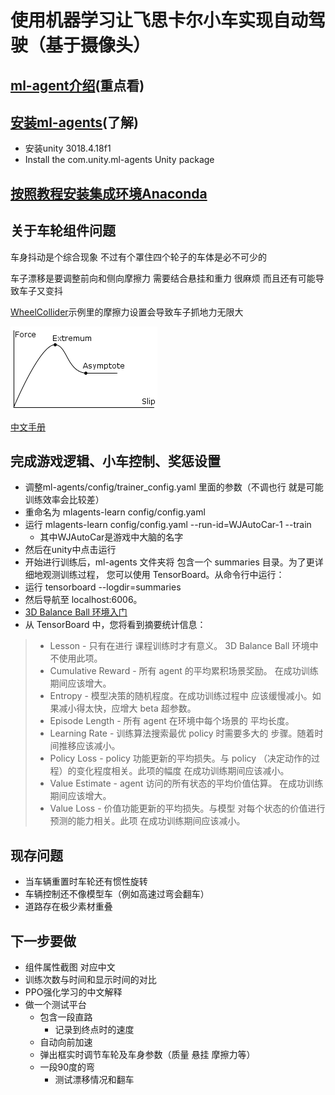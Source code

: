 # 使用机器学习让飞思卡尔小车实现自动驾驶（基于摄像头）

## [ml-agent介绍](https://github.com/Unity-Technologies/ml-agents/blob/latest_release/docs/localized/zh-CN/docs/ML-Agents-Overview.md)(重点看)

## [安装ml-agents](https://github.com/Unity-Technologies/ml-agents/blob/788a34786094e974c1637f08a709640f72e1c755/docs/Installation.md)(了解)

- 安装unity 3018.4.18f1
- Install the com.unity.ml-agents Unity package

## [按照教程安装集成环境Anaconda](https://github.com/Unity-Technologies/ml-agents/blob/788a34786094e974c1637f08a709640f72e1c755/docs/Installation-Anaconda-Windows.md)

## 关于车轮组件问题

车身抖动是个综合现象
 不过有个罩住四个轮子的车体是必不可少的

车子漂移是要调整前向和侧向摩擦力
 需要结合悬挂和重力 很麻烦 而且还有可能导致车子又变抖

[WheelCollider](https://docs.unity3d.com/Manual/class-WheelCollider.html)示例里的摩擦力设置会导致车子抓地力无限大

![WheelFrictionCurve.png](https://github.com/SSB4455/WJAutoCar/blob/master/doc/WheelFrictionCurve.png)

[中文手册](http://docs.manew.com/Components/107.html)

## 完成游戏逻辑、小车控制、奖惩设置

- 调整ml-agents/config/trainer_config.yaml 里面的参数（不调也行 就是可能训练效率会比较差）
- 重命名为 mlagents-learn config/config.yaml
- 运行 mlagents-learn config/config.yaml --run-id=WJAutoCar-1 --train
  - 其中WJAutoCar是游戏中大脑的名字
- 然后在unity中点击运行
- 开始进行训练后，ml-agents 文件夹将 包含一个 summaries 目录。为了更详细地观测训练过程， 您可以使用 TensorBoard。从命令行中运行：
- 运行 tensorboard --logdir=summaries
- 然后导航至 localhost:6006。
- [3D Balance Ball 环境入门](https://github.com/Unity-Technologies/ml-agents/blob/master/docs/localized/zh-CN/docs/Getting-Started-with-Balance-Ball.md)
- 从 TensorBoard 中，您将看到摘要统计信息：
>
>- Lesson - 只有在进行 课程训练时才有意义。 3D Balance Ball 环境中不使用此项。
>- Cumulative Reward - 所有 agent 的平均累积场景奖励。 在成功训练期间应该增大。
>- Entropy - 模型决策的随机程度。在成功训练过程中 应该缓慢减小。如果减小得太快，应增大 beta 超参数。
>- Episode Length - 所有 agent 在环境中每个场景的 平均长度。
>- Learning Rate - 训练算法搜索最优 policy 时需要多大的 步骤。随着时间推移应该减小。
>- Policy Loss - policy 功能更新的平均损失。与 policy （决定动作的过程）的变化程度相关。此项的幅度 在成功训练期间应该减小。
>- Value Estimate - agent 访问的所有状态的平均价值估算。 在成功训练期间应该增大。
>- Value Loss - 价值功能更新的平均损失。与模型 对每个状态的价值进行预测的能力相关。此项 在成功训练期间应该减小。

## 现存问题

- 当车辆重置时车轮还有惯性旋转
- 车辆控制还不像模型车（例如高速过弯会翻车）
- 道路存在极少素材重叠

## 下一步要做

- 组件属性截图 对应中文
- 训练次数与时间和显示时间的对比
- PPO强化学习的中文解释
- 做一个测试平台
  - 包含一段直路
    - 记录到终点时的速度
  - 自动向前加速
  - 弹出框实时调节车轮及车身参数（质量 悬挂 摩擦力等）
  - 一段90度的弯
    - 测试漂移情况和翻车
